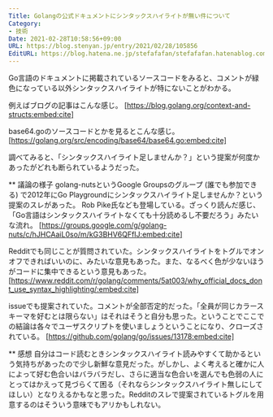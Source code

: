 ```yaml
---
Title: Golangの公式ドキュメントにシンタックスハイライトが無い件について
Category:
- 技術
Date: 2021-02-28T10:58:56+09:00
URL: https://blog.stenyan.jp/entry/2021/02/28/105856
EditURL: https://blog.hatena.ne.jp/stefafafan/stefafafan.hatenablog.com/atom/entry/26006613697360522
---
```


Go言語のドキュメントに掲載されているソースコードをみると、コメントが緑色になっている以外シンタックスハイライトが特にないことがわかる。

例えばブログの記事はこんな感じ。
[https://blog.golang.org/context-and-structs:embed:cite]

base64.goのソースコードとかを見るとこんな感じ。
[https://golang.org/src/encoding/base64/base64.go:embed:cite]

調べてみると、「シンタックスハイライト足しませんか？」という提案が何度かあったがどれも断られているようだった。

** 議論の様子
golang-nutsというGoogle Groupsのグループ (誰でも参加できる) で2012年にGo Playgroundにシンタックスハイライト足しませんか？という提案のスレがあった。
Rob Pike氏なども登場している。ざっくり読んだ感じ、「Go言語はシンタックスハイライトなくても十分読めるし不要だろう」みたいな流れ。
[https://groups.google.com/g/golang-nuts/c/hJHCAaiL0so/m/kG3BHV6QFfIJ:embed:cite]

Redditでも同じことが質問されていた。シンタックスハイライトをトグルでオンオフできればいいのに、みたいな意見もあった。また、なるべく色が少ないほうがコードに集中できるという意見もあった。
[https://www.reddit.com/r/golang/comments/5at003/why_official_docs_dont_use_syntax_highlighting/:embed:cite]

issueでも提案されていた。コメントが全部否定的だった。「全員が同じカラースキーマを好むとは限らない」はそれはそうと自分も思った。ということでここでの結論は各々でユーザスクリプトを使いましょうということになり、クローズされている。
[https://github.com/golang/go/issues/13178:embed:cite]

** 感想
自分はコード読むときシンタックスハイライト読みやすくて助かるという気持ちがあったので少し新鮮な意見だった。がしかし、よく考えると確かに人によって好む色合いはバラバラだし、さらに適当な色合いを選んでも色弱の人にとってはかえって見づらくて困る（それならシンタックスハイライト無しにしてほしい）となりえるかもなと思った。Redditのスレで提案されているトグルを用意するのはそういう意味でもアリかもしれない。
